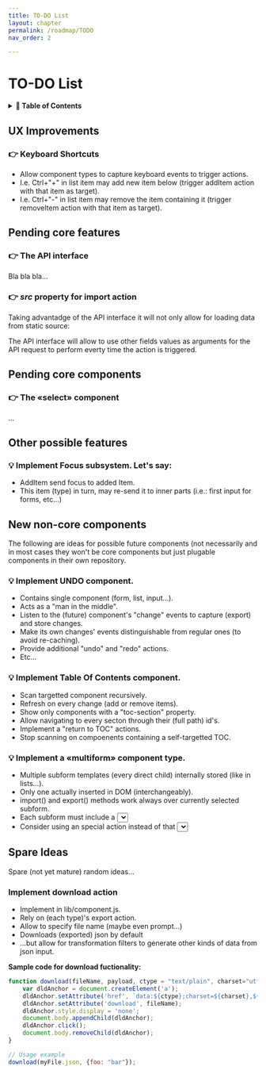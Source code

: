 ```yaml
---
title: TO-DO List
layout: chapter
permalink: /roadmap/TODO
nav_order: 2

---
```


# TO-DO List

<details>
<summary>
<strong>📖 Table of Contents</strong>
</summary>

  {{ "
<!-- vim-markdown-toc GitLab -->

* [UX Improvements](#ux-improvements)
    * [👉 Keyboard Shortcuts](#-keyboard-shortcuts)
* [Pending core features](#pending-core-features)
    * [👉 The API interface](#-the-api-interface)
    * [👉 *src* property for import action](#-src-property-for-import-action)
* [Pending core components](#pending-core-components)
    * [👉 The «select» component](#-the-select-component)
* [Other possible features](#other-possible-features)
    * [💡 Implement Focus subsystem. Let's say:](#-implement-focus-subsystem-lets-say)
* [New non-core components](#new-non-core-components)
    * [💡 Implement UNDO component.](#-implement-undo-component)
    * [💡 Implement Table Of Contents component.](#-implement-table-of-contents-component)
    * [💡 Implement a «multiform» component type.](#-implement-a-multiform-component-type)
* [Spare Ideas](#spare-ideas)
    * [Implement download action](#implement-download-action)

<!-- vim-markdown-toc -->
       " | markdownify }}

</details>


## UX Improvements

### 👉 Keyboard Shortcuts
  - Allow component types to capture keyboard events to trigger actions.
  - I.e. Ctrl+"+" in list item may add new item below (trigger addItem action
    with that item as target).
  - I.e. Ctrl+"-" in list item may remove the item containing it (trigger
    removeItem action with that item as target).


## Pending core features


### 👉 The API interface

Bla bla bla...



### 👉 *src* property for import action

Taking advantadge of the API interface it will not only allow for loading data
from static source:

The API interface will allow to use other fields values as arguments for the
API request to perform everty time the action is triggered.


## Pending core components


### 👉 The «select» component

...


## Other possible features


### 💡 Implement Focus subsystem. Let's say:
  - AddItem send focus to added Item.
  - This item (type) in turn, may re-send it to inner parts (i.e.: first
    input for forms, etc...)


## New non-core components

The following are ideas for possible future components (not necessarily and in
most cases they won't be core components but just plugable components in their
own repository.

### 💡 Implement UNDO component.
  - Contains single component (form, list, input...).
  - Acts as a "man in the middle".
  - Listen to the (future) component's "change" events to capture (export)
    and store changes.
  - Make its own changes' events distinguishable from regular ones (to avoid
    re-caching).
  - Provide additional "undo" and "redo" actions.
  - Etc...

### 💡 Implement Table Of Contents component.
  - Scan targetted component recursively.
  - Refresh on every change (add or remove items).
  - Show only components with a "toc-section" property.
  - Allow navigating to every secton through their (full path) id's.
  - Implement a "return to TOC" actions.
  - Stop scanning on compoenents containing a self-targetted TOC.

### 💡 Implement a «multiform» component type.
  - Multiple subform templates (every direct child) internally stored (like
    in lists...).
  - Only one actually inserted in DOM (interchangeably).
  - import() and export() methods work always over currently selected subform.
  - Each subform must include a <select> (or any other input smart type) tag
    whose name should match some "selector" field in the options object
    passed to mulitform component (data-smark property) and whose value
    should decide wich template is actually used (making imports and exports
    consistent thanks to this field).
  - Consider using an special action instead of that <select> tag so that it
    can freely placed inside or outside multiform component subtemplates (in
    this case, the "selector" field sholuld be maintained "maically" by
    compoenent's internals).



## Spare Ideas

Spare (not yet mature) random ideas...

### Implement download action

  * Implement in lib/component.js.
  * Rely on (each type)'s export action.
  * Allow to specify file name (maybe even prompt...)
  * Downloads (exported) json by default
  * ...but allow for transformation filters to generate other kinds of data
    from json input.


**Sample code for download fuctionality:**

```javascript
function download(fileName, payload, ctype = "text/plain", charset="utf-8") {
    var dldAnchor = document.createElement('a');
    dldAnchor.setAttribute('href', `data:${ctype};charset=${charset},${encodeURIComponent(payload)}`);
    dldAnchor.setAttribute('download', fileName);
    dldAnchor.style.display = 'none';
    document.body.appendChild(dldAnchor);
    dldAnchor.click();
    document.body.removeChild(dldAnchor);
}

// Usage example
download(myFile.json, {foo: "bar"});
```

